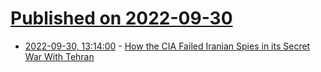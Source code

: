 # [Published on 2022-09-30](index.md)

* [2022-09-30, 13:14:00](https://soylentnews.org/article.pl?sid=22/09/29/1837259&from=rss) - [How the CIA Failed Iranian Spies in its Secret War With Tehran](https://soylentnews.org/article.pl?sid=22/09/29/1837259&from=rss)
